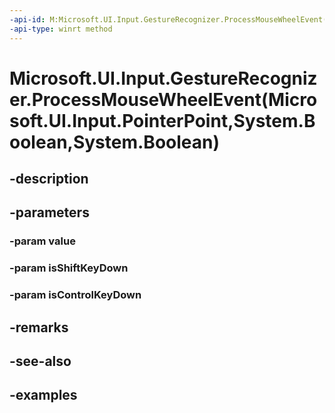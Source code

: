 ```yaml
---
-api-id: M:Microsoft.UI.Input.GestureRecognizer.ProcessMouseWheelEvent(Microsoft.UI.Input.PointerPoint,System.Boolean,System.Boolean)
-api-type: winrt method
---
```


# Microsoft.UI.Input.GestureRecognizer.ProcessMouseWheelEvent(Microsoft.UI.Input.PointerPoint,System.Boolean,System.Boolean)

<!--
public void ProcessMouseWheelEvent (Microsoft.UI.Input.PointerPoint value, bool isShiftKeyDown, bool isControlKeyDown);
-->


## -description

## -parameters

### -param value

### -param isShiftKeyDown

### -param isControlKeyDown

## -remarks

## -see-also

## -examples


